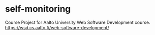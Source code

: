 # self-monitoring
Course Project for Aalto University Web Software Development course. https://wsd.cs.aalto.fi/web-software-development/
